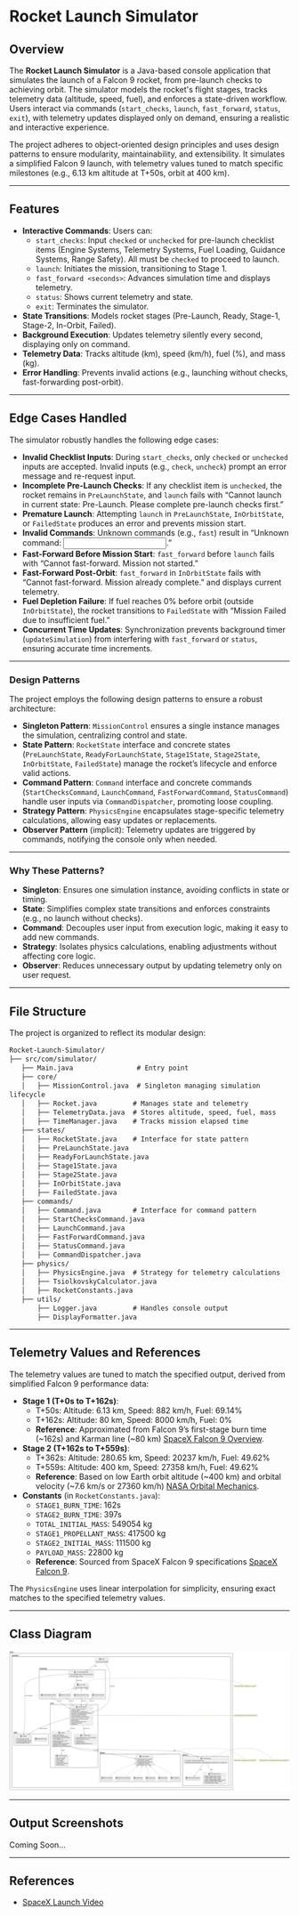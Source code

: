 # Rocket Launch Simulator

## Overview
The **Rocket Launch Simulator** is a Java-based console application that simulates the launch of a Falcon 9 rocket, from pre-launch checks to achieving orbit. The simulator models the rocket's flight stages, tracks telemetry data (altitude, speed, fuel), and enforces a state-driven workflow. Users interact via commands (`start_checks`, `launch`, `fast_forward`, `status`, `exit`), with telemetry updates displayed only on demand, ensuring a realistic and interactive experience.

The project adheres to object-oriented design principles and uses design patterns to ensure modularity, maintainability, and extensibility. It simulates a simplified Falcon 9 launch, with telemetry values tuned to match specific milestones (e.g., 6.13 km altitude at T+50s, orbit at 400 km).

---

## Features
- **Interactive Commands**: Users can:
    - `start_checks`: Input `checked` or `unchecked` for pre-launch checklist items (Engine Systems, Telemetry Systems, Fuel Loading, Guidance Systems, Range Safety). All must be `checked` to proceed to launch.
    - `launch`: Initiates the mission, transitioning to Stage 1.
    - `fast_forward <seconds>`: Advances simulation time and displays telemetry.
    - `status`: Shows current telemetry and state.
    - `exit`: Terminates the simulator.
- **State Transitions**: Models rocket stages (Pre-Launch, Ready, Stage-1, Stage-2, In-Orbit, Failed).
- **Background Execution**: Updates telemetry silently every second, displaying only on command.
- **Telemetry Data**: Tracks altitude (km), speed (km/h), fuel (%), and mass (kg).
- **Error Handling**: Prevents invalid actions (e.g., launching without checks, fast-forwarding post-orbit).

---

## Edge Cases Handled
The simulator robustly handles the following edge cases:
- **Invalid Checklist Inputs**: During `start_checks`, only `checked` or `unchecked` inputs are accepted. Invalid inputs (e.g., `check`, `uncheck`) prompt an error message and re-request input.
- **Incomplete Pre-Launch Checks**: If any checklist item is `unchecked`, the rocket remains in `PreLaunchState`, and `launch` fails with “Cannot launch in current state: Pre-Launch. Please complete pre-launch checks first.”
- **Premature Launch**: Attempting `launch` in `PreLaunchState`, `InOrbitState`, or `FailedState` produces an error and prevents mission start.
- **Invalid Commands**: Unknown commands (e.g., `fast`) result in “Unknown command: <input>.”
- **Fast-Forward Before Mission Start**: `fast_forward` before `launch` fails with “Cannot fast-forward. Mission not started.”
- **Fast-Forward Post-Orbit**: `fast_forward` in `InOrbitState` fails with “Cannot fast-forward. Mission already complete.” and displays current telemetry.
- **Fuel Depletion Failure**: If fuel reaches 0% before orbit (outside `InOrbitState`), the rocket transitions to `FailedState` with “Mission Failed due to insufficient fuel.”
- **Concurrent Time Updates**: Synchronization prevents background timer (`updateSimulation`) from interfering with `fast_forward` or `status`, ensuring accurate time increments.

---

### Design Patterns
The project employs the following design patterns to ensure a robust architecture:
- **Singleton Pattern**: `MissionControl` ensures a single instance manages the simulation, centralizing control and state.
- **State Pattern**: `RocketState` interface and concrete states (`PreLaunchState`, `ReadyForLaunchState`, `Stage1State`, `Stage2State`, `InOrbitState`, `FailedState`) manage the rocket’s lifecycle and enforce valid actions.
- **Command Pattern**: `Command` interface and concrete commands (`StartChecksCommand`, `LaunchCommand`, `FastForwardCommand`, `StatusCommand`) handle user inputs via `CommandDispatcher`, promoting loose coupling.
- **Strategy Pattern**: `PhysicsEngine` encapsulates stage-specific telemetry calculations, allowing easy updates or replacements.
- **Observer Pattern** (implicit): Telemetry updates are triggered by commands, notifying the console only when needed.

---

### Why These Patterns?
- **Singleton**: Ensures one simulation instance, avoiding conflicts in state or timing.
- **State**: Simplifies complex state transitions and enforces constraints (e.g., no launch without checks).
- **Command**: Decouples user input from execution logic, making it easy to add new commands.
- **Strategy**: Isolates physics calculations, enabling adjustments without affecting core logic.
- **Observer**: Reduces unnecessary output by updating telemetry only on user request.

---

## File Structure
The project is organized to reflect its modular design:
```
Rocket-Launch-Simulator/
├── src/com/simulator/
   ├── Main.java                # Entry point
   ├── core/
   │   ├── MissionControl.java  # Singleton managing simulation lifecycle
   │   ├── Rocket.java         # Manages state and telemetry
   │   ├── TelemetryData.java  # Stores altitude, speed, fuel, mass
   │   ├── TimeManager.java    # Tracks mission elapsed time
   ├── states/
   │   ├── RocketState.java    # Interface for state pattern
   │   ├── PreLaunchState.java
   │   ├── ReadyForLaunchState.java
   │   ├── Stage1State.java
   │   ├── Stage2State.java
   │   ├── InOrbitState.java
   │   ├── FailedState.java
   ├── commands/
   │   ├── Command.java        # Interface for command pattern
   │   ├── StartChecksCommand.java
   │   ├── LaunchCommand.java
   │   ├── FastForwardCommand.java
   │   ├── StatusCommand.java
   │   ├── CommandDispatcher.java
   ├── physics/
   │   ├── PhysicsEngine.java  # Strategy for telemetry calculations
   │   ├── TsiolkovskyCalculator.java
   │   ├── RocketConstants.java
   ├── utils/
       ├── Logger.java         # Handles console output
       ├── DisplayFormatter.java
```

---

## Telemetry Values and References
The telemetry values are tuned to match the specified output, derived from simplified Falcon 9 performance data:
- **Stage 1 (T+0s to T+162s)**:
    - T+50s: Altitude: 6.13 km, Speed: 882 km/h, Fuel: 69.14%
    - T+162s: Altitude: 80 km, Speed: 8000 km/h, Fuel: 0%
    - **Reference**: Approximated from Falcon 9’s first-stage burn time (~162s) and Karman line (~80 km) [SpaceX Falcon 9 Overview](https://www.spacex.com/vehicles/falcon-9/).
- **Stage 2 (T+162s to T+559s)**:
    - T+362s: Altitude: 280.65 km, Speed: 20237 km/h, Fuel: 49.62%
    - T+559s: Altitude: 400 km, Speed: 27358 km/h, Fuel: 49.62%
    - **Reference**: Based on low Earth orbit altitude (~400 km) and orbital velocity (~7.6 km/s or 27360 km/h) [NASA Orbital Mechanics](https://www.nasa.gov/).
- **Constants** (in `RocketConstants.java`):
    - `STAGE1_BURN_TIME`: 162s
    - `STAGE2_BURN_TIME`: 397s
    - `TOTAL_INITIAL_MASS`: 549054 kg
    - `STAGE1_PROPELLANT_MASS`: 417500 kg
    - `STAGE2_INITIAL_MASS`: 111500 kg
    - `PAYLOAD_MASS`: 22800 kg
    - **Reference**: Sourced from SpaceX Falcon 9 specifications [SpaceX Falcon 9](https://www.spacex.com/vehicles/falcon-9/).

The `PhysicsEngine` uses linear interpolation for simplicity, ensuring exact matches to the specified telemetry values.

---

## Class Diagram 

![Class Diagram.png](OutputScreenShot/Class%20Diagram.png)

---

## Output Screenshots

Coming Soon...

---

## References
- [SpaceX Launch Video](https://youtu.be/9H8puVq2oi0?si=-aiHeAYEBpwCzHyG )
